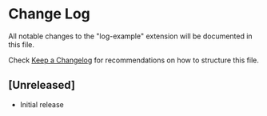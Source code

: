 # Change Log
All notable changes to the "log-example" extension will be documented in this file.

Check [Keep a Changelog](http://keepachangelog.com/) for recommendations on how to structure this file.

## [Unreleased]
- Initial release